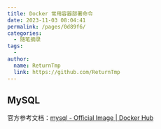 ```yaml
---
title: Docker 常用容器部署命令
date: 2023-11-03 08:04:41
permalink: /pages/0d89f6/
categories:
  - 随笔摘录
tags:
  - 
author: 
  name: ReturnTmp
  link: https://github.com/ReturnTmp
---
```




## MySQL

官方参考文档：[mysql - Official Image | Docker Hub](https://hub.docker.com/_/mysql/)

